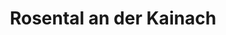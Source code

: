 ---
title: Rosental an der Kainach
url: /rosental-an-der-kainach/
latitude: 47.055
longitude: 15.115
---